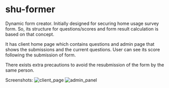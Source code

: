 # shu-former

Dynamic form creator. Initially designed for securing home usage survey form. So, its structure for questions/scores and form result calculation is based on that concept.

It has client home page which contains questions and admin page that shows the submissions and the current questions.
User can see its score following the submission of form.

There exists extra precautions to avoid the resubmission of the form by the same person.

Screenshots:
![client_page][clientpage]
![admin_panel][adminpanel]

[adminpanel]: https://res.cloudinary.com/dx8zk6fg9/image/upload/v1546353632/ss_shu4_admin_panel_submissions.png
[clientpage]: https://res.cloudinary.com/dx8zk6fg9/image/upload/v1546353632/ss_shu1.png
